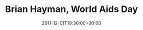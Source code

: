 ---
templateKey: event
guid: 08969a00-6eab-11ea-99c5-002590d1d1b0
date: 2011-12-01T19:30:00+00:00
eventTime: '7:30pm'
title: Brian Hayman, World Aids Day
artist: Brian Hayman
city: Hamilton
venue: World Aids Day
group: Tim Shia
guests: Clark Johnston, Rob Somerville, Tim Shia
---